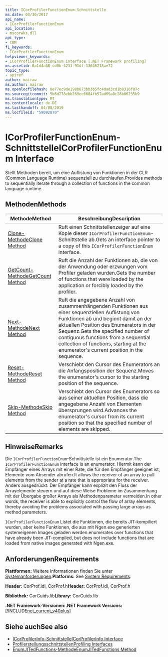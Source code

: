 ```yaml
---
title: ICorProfilerFunctionEnum-Schnittstelle
ms.date: 03/30/2017
api_name:
- ICorProfilerFunctionEnum
api_location:
- mscorwks.dll
api_type:
- COM
f1_keywords:
- ICorProfilerFunctionEnum
helpviewer_keywords:
- ICorProfilerFunctionEnum interface [.NET Framework profiling]
ms.assetid: 0a1d4a38-cd0b-4231-91df-13646218ae72
topic_type:
- apiref
author: mairaw
ms.author: mairaw
ms.openlocfilehash: 0e77ec9de198b673bb3b5fc4dad3cd1b0316f07c
ms.sourcegitcommit: 5b6d778ebb269ee6684fb57ad69a8c28b06235b9
ms.translationtype: MT
ms.contentlocale: de-DE
ms.lasthandoff: 04/08/2019
ms.locfileid: "59092070"
---
```

# <a name="icorprofilerfunctionenum-interface"></a><span data-ttu-id="6fcb9-102">ICorProfilerFunctionEnum-Schnittstelle</span><span class="sxs-lookup"><span data-stu-id="6fcb9-102">ICorProfilerFunctionEnum Interface</span></span>
<span data-ttu-id="6fcb9-103">Stellt Methoden bereit, um eine Auflistung von Funktionen in der CLR (Common Language Runtime) sequenziell zu durchlaufen.</span><span class="sxs-lookup"><span data-stu-id="6fcb9-103">Provides methods to sequentially iterate through a collection of functions in the common language runtime.</span></span>  
  
## <a name="methods"></a><span data-ttu-id="6fcb9-104">Methoden</span><span class="sxs-lookup"><span data-stu-id="6fcb9-104">Methods</span></span>  
  
|<span data-ttu-id="6fcb9-105">Methode</span><span class="sxs-lookup"><span data-stu-id="6fcb9-105">Method</span></span>|<span data-ttu-id="6fcb9-106">Beschreibung</span><span class="sxs-lookup"><span data-stu-id="6fcb9-106">Description</span></span>|  
|------------|-----------------|  
|[<span data-ttu-id="6fcb9-107">Clone-Methode</span><span class="sxs-lookup"><span data-stu-id="6fcb9-107">Clone Method</span></span>](../../../../docs/framework/unmanaged-api/profiling/icorprofilerfunctionenum-clone-method.md)|<span data-ttu-id="6fcb9-108">Ruft einen Schnittstellenzeiger auf eine Kopie dieser `ICorProfilerFunctionEnum`-Schnittstelle ab.</span><span class="sxs-lookup"><span data-stu-id="6fcb9-108">Gets an interface pointer to a copy of this `ICorProfilerFunctionEnum` interface.</span></span>|  
|[<span data-ttu-id="6fcb9-109">GetCount-Methode</span><span class="sxs-lookup"><span data-stu-id="6fcb9-109">GetCount Method</span></span>](../../../../docs/framework/unmanaged-api/profiling/icorprofilerfunctionenum-getcount-method.md)|<span data-ttu-id="6fcb9-110">Ruft die Anzahl der Funktionen ab, die von der Anwendung oder erzwungen vom Profiler geladen wurden.</span><span class="sxs-lookup"><span data-stu-id="6fcb9-110">Gets the number of functions that were loaded by the application or forcibly loaded by the profiler.</span></span>|  
|[<span data-ttu-id="6fcb9-111">Next-Methode</span><span class="sxs-lookup"><span data-stu-id="6fcb9-111">Next Method</span></span>](../../../../docs/framework/unmanaged-api/profiling/icorprofilerfunctionenum-next-method.md)|<span data-ttu-id="6fcb9-112">Ruft die angegebene Anzahl von zusammenhängenden Funktionen aus einer sequenziellen Auflistung von Funktionen ab und beginnt damit an der aktuellen Position des Enumerators in der Sequenz.</span><span class="sxs-lookup"><span data-stu-id="6fcb9-112">Gets the specified number of contiguous functions from a sequential collection of functions, starting at the enumerator's current position in the sequence.</span></span>|  
|[<span data-ttu-id="6fcb9-113">Reset-Methode</span><span class="sxs-lookup"><span data-stu-id="6fcb9-113">Reset Method</span></span>](../../../../docs/framework/unmanaged-api/profiling/icorprofilerfunctionenum-reset-method.md)|<span data-ttu-id="6fcb9-114">Verschiebt den Cursor des Enumerators an die Anfangsposition der Sequenz.</span><span class="sxs-lookup"><span data-stu-id="6fcb9-114">Moves the enumerator's cursor to the starting position of the sequence.</span></span>|  
|[<span data-ttu-id="6fcb9-115">Skip-Methode</span><span class="sxs-lookup"><span data-stu-id="6fcb9-115">Skip Method</span></span>](../../../../docs/framework/unmanaged-api/profiling/icorprofilerfunctionenum-skip-method.md)|<span data-ttu-id="6fcb9-116">Verschiebt den Cursor des Enumerators so aus seiner aktuellen Position, dass die angegebene Anzahl von Elementen übersprungen wird.</span><span class="sxs-lookup"><span data-stu-id="6fcb9-116">Advances the enumerator's cursor from its current position so that the specified number of elements are skipped.</span></span>|  
  
## <a name="remarks"></a><span data-ttu-id="6fcb9-117">Hinweise</span><span class="sxs-lookup"><span data-stu-id="6fcb9-117">Remarks</span></span>  
 <span data-ttu-id="6fcb9-118">Die `ICorProfilerFunctionEnum`-Schnittstelle ist ein Enumerator.</span><span class="sxs-lookup"><span data-stu-id="6fcb9-118">The `ICorProfilerFunctionEnum` interface is an enumerator.</span></span> <span data-ttu-id="6fcb9-119">Hiermit kann der Empfänger eines Arrays mit einer Rate, die für den Empfänger geeignet ist, Elemente vom Absender abrufen.</span><span class="sxs-lookup"><span data-stu-id="6fcb9-119">It allows the receiver of an array to pull elements from the sender at a rate that is appropriate for the receiver.</span></span> <span data-ttu-id="6fcb9-120">Anders ausgedrückt: Der Empfänger kann explizit den Fluss der Arrayelemente steuern und auf diese Weise Probleme im Zusammenhang mit der Übergabe großer Arrays als Methodenparameter vermeiden.</span><span class="sxs-lookup"><span data-stu-id="6fcb9-120">In other words, the receiver is able to explicitly control the flow of array elements, thereby avoiding the problems associated with passing large arrays as method parameters.</span></span>  
  
 `ICorProfilerFunctionEnum` <span data-ttu-id="6fcb9-121">Listet die Funktionen, die bereits JIT-kompiliert wurden, aber keine Funktionen, die aus mit Ngen.exe generierten systemeigenen Images geladen werden.</span><span class="sxs-lookup"><span data-stu-id="6fcb9-121">enumerates over functions that have already been JIT-compiled, but does not include functions that are loaded from native images generated with Ngen.exe.</span></span>  
  
## <a name="requirements"></a><span data-ttu-id="6fcb9-122">Anforderungen</span><span class="sxs-lookup"><span data-stu-id="6fcb9-122">Requirements</span></span>  
 <span data-ttu-id="6fcb9-123">**Plattformen:** Weitere Informationen finden Sie unter [Systemanforderungen](../../../../docs/framework/get-started/system-requirements.md).</span><span class="sxs-lookup"><span data-stu-id="6fcb9-123">**Platforms:** See [System Requirements](../../../../docs/framework/get-started/system-requirements.md).</span></span>  
  
 <span data-ttu-id="6fcb9-124">**Header:** CorProf.idl, CorProf.h</span><span class="sxs-lookup"><span data-stu-id="6fcb9-124">**Header:** CorProf.idl, CorProf.h</span></span>  
  
 <span data-ttu-id="6fcb9-125">**Bibliothek:** CorGuids.lib</span><span class="sxs-lookup"><span data-stu-id="6fcb9-125">**Library:** CorGuids.lib</span></span>  
  
 **<span data-ttu-id="6fcb9-126">.NET Framework-Versionen:</span><span class="sxs-lookup"><span data-stu-id="6fcb9-126">.NET Framework Versions:</span></span>** [!INCLUDE[net_current_v40plus](../../../../includes/net-current-v40plus-md.md)]  
  
## <a name="see-also"></a><span data-ttu-id="6fcb9-127">Siehe auch</span><span class="sxs-lookup"><span data-stu-id="6fcb9-127">See also</span></span>

- [<span data-ttu-id="6fcb9-128">ICorProfilerInfo-Schnittstelle</span><span class="sxs-lookup"><span data-stu-id="6fcb9-128">ICorProfilerInfo Interface</span></span>](../../../../docs/framework/unmanaged-api/profiling/icorprofilerinfo-interface.md)
- [<span data-ttu-id="6fcb9-129">Profilerstellungsschnittstellen</span><span class="sxs-lookup"><span data-stu-id="6fcb9-129">Profiling Interfaces</span></span>](../../../../docs/framework/unmanaged-api/profiling/profiling-interfaces.md)
- [<span data-ttu-id="6fcb9-130">EnumJITedFunctions-Methode</span><span class="sxs-lookup"><span data-stu-id="6fcb9-130">EnumJITedFunctions Method</span></span>](../../../../docs/framework/unmanaged-api/profiling/icorprofilerinfo3-enumjitedfunctions-method.md)
